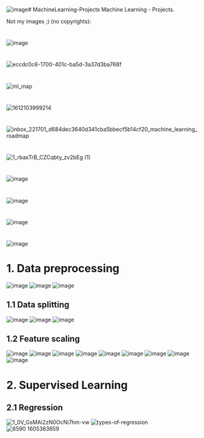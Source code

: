 ![image](https://github.com/juliuszlosinski/MachineLearning-Projects/assets/72278818/6866f3d9-350c-4aa6-92eb-ba60a601bd0b)# MachineLearning-Projects
Machine Learning - Projects.

Not my images ;) (no copyrights):

#
![image](https://github.com/juliuszlosinski/MachineLearning-Projects/assets/72278818/f927d833-97bd-4e07-96be-e7252fe0a347)
#
![eccdc0c6-1700-401c-ba5d-3a37d3ba768f](https://github.com/juliuszlosinski/MachineLearning-Projects/assets/72278818/5c1684e2-db75-4560-b5a3-78937ad13513)
#
![ml_map](https://github.com/juliuszlosinski/MachineLearning-Projects/assets/72278818/86801680-5ff3-4c57-bc3a-8ce2424d16cc)
#
![1612103999214](https://github.com/juliuszlosinski/MachineLearning-Projects/assets/72278818/960f768b-1125-43d8-bfe2-d3bdfd6a70aa)
#
![inbox_221701_d684dec3640d341cba5bbecf5b14cf20_machine_learning_roadmap](https://github.com/juliuszlosinski/MachineLearning-Projects/assets/72278818/2b9fe4c1-1580-43c8-b7ee-304225734203)
#
![1_rbaxTrB_CZCqbty_zv2bEg (1)](https://github.com/juliuszlosinski/MachineLearning-Projects/assets/72278818/7c96b6b5-0554-49f6-9b02-5d78cf161a27)
#
![image](https://github.com/juliuszlosinski/MachineLearning-Projects/assets/72278818/23f85f20-bf7f-4395-9139-523a6e838915)
#
![image](https://github.com/juliuszlosinski/MachineLearning-Projects/assets/72278818/985b36e4-c4ac-4e99-8706-9df9960253f2)

#
![image](https://github.com/juliuszlosinski/MachineLearning-Projects/assets/72278818/9bf3b1a1-be8e-49ed-9540-01ac6407394c)

#
![image](https://github.com/juliuszlosinski/MachineLearning-Projects/assets/72278818/048b81ff-028d-46d1-a6be-201a0105e1c0)

# 1. Data preprocessing
![image](https://github.com/juliuszlosinski/MachineLearning-Projects/assets/72278818/5200d10c-9390-429a-8391-28818e486fcb)
![image](https://github.com/juliuszlosinski/MachineLearning-Projects/assets/72278818/1a6608bd-df29-4b82-a2f5-f9b3f2853daa)
![image](https://github.com/juliuszlosinski/MachineLearning-Projects/assets/72278818/8ed378f0-5116-46d7-b3d8-9c1f0f5b65f9)

## 1.1 Data splitting
![image](https://github.com/juliuszlosinski/MachineLearning-Projects/assets/72278818/d46f4b7d-928f-4d5e-b958-be9a03b0d480)
![image](https://github.com/juliuszlosinski/MachineLearning-Projects/assets/72278818/1c1bebc8-11de-4a67-84f3-e92b64331c9d)
![image](https://github.com/juliuszlosinski/MachineLearning-Projects/assets/72278818/0968dcf0-7ce0-4b3d-8f50-4961bdb3ca1b)

## 1.2 Feature scaling

![image](https://github.com/juliuszlosinski/MachineLearning-Projects/assets/72278818/7ccfa828-37f6-43c2-836e-c77452929f32)
![image](https://github.com/juliuszlosinski/MachineLearning-Projects/assets/72278818/bebafa89-e925-440d-b95e-94871304c259)
![image](https://github.com/juliuszlosinski/MachineLearning-Projects/assets/72278818/2e08c0a5-c52e-4fcc-aa84-1fd8c9c20675)
![image](https://github.com/juliuszlosinski/MachineLearning-Projects/assets/72278818/c3cbbbc7-3fb7-4f9b-b002-9e59b5e0ae12)
![image](https://github.com/juliuszlosinski/MachineLearning-Projects/assets/72278818/b5294f0b-7d78-47be-a8a7-ea84f166b69a)
![image](https://github.com/juliuszlosinski/MachineLearning-Projects/assets/72278818/69a35edf-f13e-4226-ac36-452885ab53e8)
![image](https://github.com/juliuszlosinski/MachineLearning-Projects/assets/72278818/dad76a04-2109-4f37-a473-05bcb26d5c1d)
![image](https://github.com/juliuszlosinski/MachineLearning-Projects/assets/72278818/2e9af4b1-49b4-4946-8646-94177b278013)
![image](https://github.com/juliuszlosinski/MachineLearning-Projects/assets/72278818/56a5c705-faca-4779-8085-814063b040d7)


# 2. Supervised Learning

## 2.1 Regression

![1_0V_GsMAi2zN0OcNi7hm-vw](https://github.com/juliuszlosinski/MachineLearning-Projects/assets/72278818/6b74e795-4c6e-41a6-969b-6cd0383f81c3)
![types-of-regression](https://github.com/juliuszlosinski/MachineLearning-Projects/assets/72278818/3f97f217-591b-4673-ba16-57c3b9dd912a)
![6590 1605363659](https://github.com/juliuszlosinski/MachineLearning-Projects/assets/72278818/87d376e0-08f3-4728-8b6f-381601b8f883)
